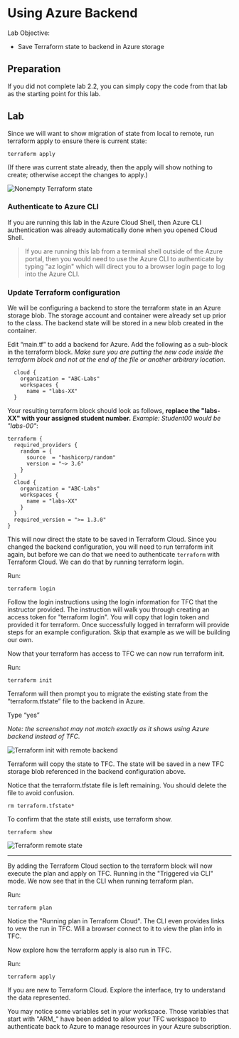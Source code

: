 # Using Azure Backend

Lab Objective:
- Save Terraform state to backend in Azure storage

## Preparation

If you did not complete lab 2.2, you can simply copy the code from that lab as the starting point for this lab.

## Lab

Since we will want to show migration of state from local to remote, run terraform apply to ensure there is current state:

```
terraform apply
```

(If there was current state already, then the apply will show nothing to create; otherwise accept the changes to apply.)

![Nonempty Terraform state](./images/tf-show-apply.png "Nonempty Terraform state")

### Authenticate to Azure CLI

If you are running this lab in the Azure Cloud Shell, then Azure CLI authentication was already automatically done when you opened Cloud Shell.  

> If you are running this lab from a terminal shell outside of the Azure portal, then you would need to use the Azure CLI to authenticate by typing "az login" which will direct you to a browser login page to log into the Azure CLI.

### Update Terraform configuration

We will be configuring a backend to store the terraform state in an Azure storage blob.  The storage account and container were already set up prior to the class.  The backend state will be stored in a new blob created in the container.

Edit “main.tf” to add a backend for Azure.  Add the following as a sub-block in the terraform block.  *Make sure you are putting the new code inside the terraform block and not at the end of the file or another arbitrary location.*

```
  cloud {
    organization = "ABC-Labs"
    workspaces {
      name = "labs-XX"
  }
```

Your resulting terraform block should look as follows, __replace the "labs-XX" with your assigned student number.__  _Example: Student00 would be "labs-00"_:
```
terraform {
  required_providers {
    random = {
      source  = "hashicorp/random"
      version = "~> 3.6"
    }
  }
  cloud {
    organization = "ABC-Labs"
    workspaces {
      name = "labs-XX"
    }
  }
  required_version = ">= 1.3.0"
}
```

This will now direct the state to be saved in Terraform Cloud.  Since you changed the backend configuration, you will need to run terraform init again, but before we can do that we need to authenticate `terraform` with Terraform Cloud. We can do that by running terraform login.

Run:

```
terraform login
```

Follow the login instructions using the login information for TFC that the instructor provided.  The instruction will walk you through creating an access token for "terraform login".  You will copy that login token and provided it for terraform.  Once successfully logged in terraform will provide steps for an example configuration.  Skip that example as we will be building our own.

Now that your terraform has access to TFC we can now run terraform init.

Run:

```
terraform init
```

Terraform will then prompt you to migrate the existing state from the “terraform.tfstate” file to the backend in Azure.

Type “yes”

_Note: the screenshot may not match exactly as it shows using Azure backend instead of TFC._

![Terraform init with remote backend](./images/tf-init.png "Terraform init with remote backend")

Terraform will copy the state to TFC.  The state will be saved in a new TFC storage blob referenced in the backend configuration above.

Notice that the terraform.tfstate file is left remaining.  You should delete the file to avoid confusion.

```
rm terraform.tfstate*
```

To confirm that the state still exists, use terraform show.

```
terraform show
```

![Terraform remote state](./images/tf-remote-state.png "Terraform remote state")

---

By adding the Terraform Cloud section to the terraform block will now execute the plan and apply on TFC.  Running in the "Triggered via CLI" mode.  We now see that in the CLI when running terraform plan.

Run:

```
terraform plan
```

Notice the "Running plan in Terraform Cloud".  The CLI even provides links to vew the run in TFC.  Will a browser connect to it to view the plan info in TFC.

Now explore how the terraform apply is also run in TFC.

Run:

```
terraform apply
```

If you are new to Terraform Cloud.  Explore the interface, try to understand the data represented.

You may notice some variables set in your workspace.  Those variables that start with "ARM_" have been added to allow your TFC workspace to authenticate back to Azure to manage resources in your Azure subscription.
